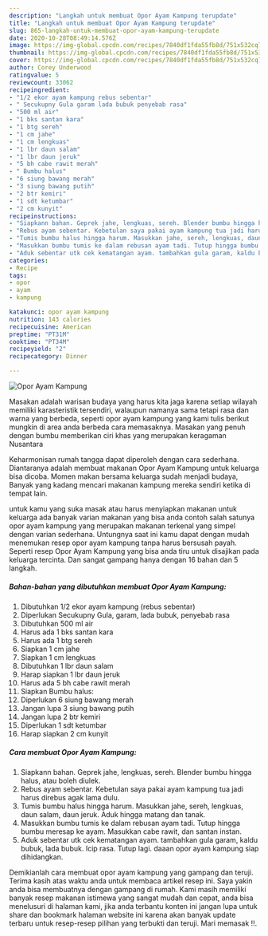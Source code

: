 ```yaml
---
description: "Langkah untuk membuat Opor Ayam Kampung terupdate"
title: "Langkah untuk membuat Opor Ayam Kampung terupdate"
slug: 865-langkah-untuk-membuat-opor-ayam-kampung-terupdate
date: 2020-10-28T08:49:14.576Z
image: https://img-global.cpcdn.com/recipes/7840df1fda55fb8d/751x532cq70/opor-ayam-kampung-foto-resep-utama.jpg
thumbnail: https://img-global.cpcdn.com/recipes/7840df1fda55fb8d/751x532cq70/opor-ayam-kampung-foto-resep-utama.jpg
cover: https://img-global.cpcdn.com/recipes/7840df1fda55fb8d/751x532cq70/opor-ayam-kampung-foto-resep-utama.jpg
author: Corey Underwood
ratingvalue: 5
reviewcount: 33062
recipeingredient:
- "1/2 ekor ayam kampung rebus sebentar"
- " Secukupny Gula garam lada bubuk penyebab rasa"
- "500 ml air"
- "1 bks santan kara"
- "1 btg sereh"
- "1 cm jahe"
- "1 cm lengkuas"
- "1 lbr daun salam"
- "1 lbr daun jeruk"
- "5 bh cabe rawit merah"
- " Bumbu halus"
- "6 siung bawang merah"
- "3 siung bawang putih"
- "2 btr kemiri"
- "1 sdt ketumbar"
- "2 cm kunyit"
recipeinstructions:
- "Siapkann bahan. Geprek jahe, lengkuas, sereh. Blender bumbu hingga halus, atau boleh diulek."
- "Rebus ayam sebentar. Kebetulan saya pakai ayam kampung tua jadi harus direbus agak lama dulu."
- "Tumis bumbu halus hingga harum. Masukkan jahe, sereh, lengkuas, daun salam, daun jeruk. Aduk hingga matang dan tanak."
- "Masukkan bumbu tumis ke dalam rebusan ayam tadi. Tutup hingga bumbu meresap ke ayam. Masukkan cabe rawit, dan santan instan."
- "Aduk sebentar utk cek kematangan ayam. tambahkan gula garam, kaldu bubuk, lada bubuk. Icip rasa. Tutup lagi. daaan opor ayam kampung siap dihidangkan."
categories:
- Recipe
tags:
- opor
- ayam
- kampung

katakunci: opor ayam kampung 
nutrition: 143 calories
recipecuisine: American
preptime: "PT31M"
cooktime: "PT34M"
recipeyield: "2"
recipecategory: Dinner

---
```



![Opor Ayam Kampung](https://img-global.cpcdn.com/recipes/7840df1fda55fb8d/751x532cq70/opor-ayam-kampung-foto-resep-utama.jpg)

Masakan adalah warisan budaya yang harus kita jaga karena setiap wilayah memiliki karasteristik tersendiri, walaupun namanya sama tetapi rasa dan warna yang berbeda, seperti opor ayam kampung yang kami tulis berikut mungkin di area anda berbeda cara memasaknya. Masakan yang penuh dengan bumbu memberikan ciri khas yang merupakan keragaman Nusantara

Keharmonisan rumah tangga dapat diperoleh dengan cara sederhana. Diantaranya adalah membuat makanan Opor Ayam Kampung untuk keluarga bisa dicoba. Momen makan bersama keluarga sudah menjadi budaya, Banyak yang kadang mencari makanan kampung mereka sendiri ketika di tempat lain.



untuk kamu yang suka masak atau harus menyiapkan makanan untuk keluarga ada banyak varian makanan yang bisa anda contoh salah satunya opor ayam kampung yang merupakan makanan terkenal yang simpel dengan varian sederhana. Untungnya saat ini kamu dapat dengan mudah menemukan resep opor ayam kampung tanpa harus bersusah payah.
Seperti resep Opor Ayam Kampung yang bisa anda tiru untuk disajikan pada keluarga tercinta. Dan sangat gampang hanya dengan 16 bahan dan 5 langkah.


<!--inarticleads1-->

##### Bahan-bahan yang dibutuhkan membuat Opor Ayam Kampung:

1. Dibutuhkan 1/2 ekor ayam kampung (rebus sebentar)
1. Diperlukan  Secukupny Gula, garam, lada bubuk, penyebab rasa
1. Dibutuhkan 500 ml air
1. Harus ada 1 bks santan kara
1. Harus ada 1 btg sereh
1. Siapkan 1 cm jahe
1. Siapkan 1 cm lengkuas
1. Dibutuhkan 1 lbr daun salam
1. Harap siapkan 1 lbr daun jeruk
1. Harus ada 5 bh cabe rawit merah
1. Siapkan  Bumbu halus:
1. Diperlukan 6 siung bawang merah
1. Jangan lupa 3 siung bawang putih
1. Jangan lupa 2 btr kemiri
1. Diperlukan 1 sdt ketumbar
1. Harap siapkan 2 cm kunyit




<!--inarticleads2-->

##### Cara membuat  Opor Ayam Kampung:

1. Siapkann bahan. Geprek jahe, lengkuas, sereh. Blender bumbu hingga halus, atau boleh diulek.
1. Rebus ayam sebentar. Kebetulan saya pakai ayam kampung tua jadi harus direbus agak lama dulu.
1. Tumis bumbu halus hingga harum. Masukkan jahe, sereh, lengkuas, daun salam, daun jeruk. Aduk hingga matang dan tanak.
1. Masukkan bumbu tumis ke dalam rebusan ayam tadi. Tutup hingga bumbu meresap ke ayam. Masukkan cabe rawit, dan santan instan.
1. Aduk sebentar utk cek kematangan ayam. tambahkan gula garam, kaldu bubuk, lada bubuk. Icip rasa. Tutup lagi. daaan opor ayam kampung siap dihidangkan.




Demikianlah cara membuat opor ayam kampung yang gampang dan teruji. Terima kasih atas waktu anda untuk membaca artikel resep ini. Saya yakin anda bisa membuatnya dengan gampang di rumah. Kami masih memiliki banyak resep makanan istimewa yang sangat mudah dan cepat, anda bisa menelusuri di halaman kami, jika anda terbantu konten ini jangan lupa untuk share dan bookmark halaman website ini karena akan banyak update terbaru untuk resep-resep pilihan yang terbukti dan teruji. Mari memasak !!. 
